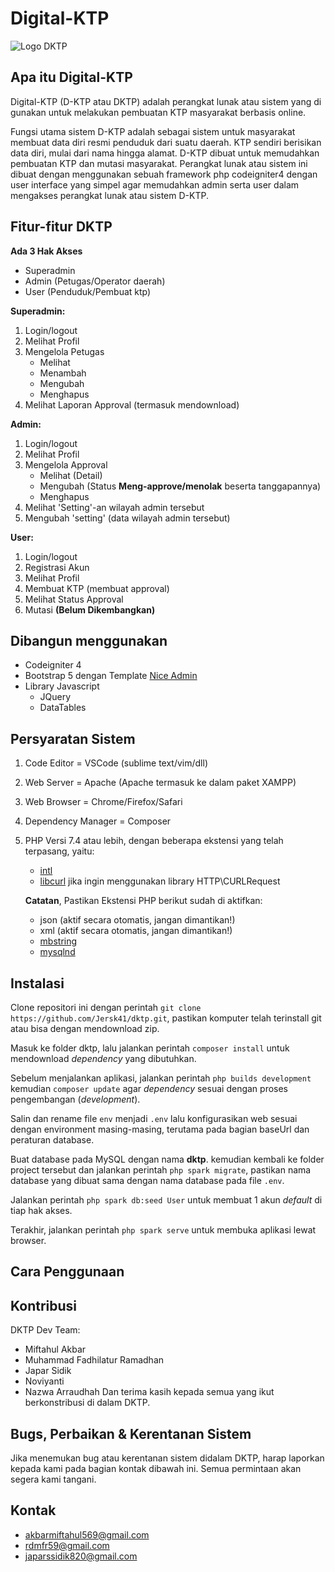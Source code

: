 # Digital-KTP
![Logo DKTP](https://digital-ktp.my.id/assets/img/avatar.svg)
## Apa itu Digital-KTP

Digital-KTP (D-KTP atau DKTP) adalah perangkat lunak atau sistem yang di gunakan untuk melakukan pembuatan KTP masyarakat berbasis online.

Fungsi utama sistem D-KTP adalah sebagai sistem untuk masyarakat membuat data diri resmi penduduk dari suatu daerah. KTP sendiri berisikan data diri, mulai dari nama hingga alamat. D-KTP dibuat untuk memudahkan pembuatan KTP dan mutasi masyarakat. Perangkat lunak atau sistem ini dibuat dengan menggunakan sebuah framework php codeigniter4 dengan user interface yang simpel agar memudahkan admin serta user dalam mengakses perangkat lunak atau sistem D-KTP.

## Fitur-fitur DKTP
**Ada 3 Hak Akses**
- Superadmin
- Admin (Petugas/Operator daerah)
- User (Penduduk/Pembuat ktp)

**Superadmin:**
1. Login/logout
2. Melihat Profil
3. Mengelola Petugas
    - Melihat 
    - Menambah
    - Mengubah
    - Menghapus
4. Melihat Laporan Approval (termasuk mendownload)

**Admin:**
1. Login/logout
2. Melihat Profil
3. Mengelola Approval
    - Melihat (Detail)
    - Mengubah (Status **Meng-approve/menolak** beserta tanggapannya)
    - Menghapus
4. Melihat 'Setting'-an wilayah admin tersebut
5. Mengubah 'setting' (data wilayah admin tersebut)

**User:**
1. Login/logout
2. Registrasi Akun
3. Melihat Profil
4. Membuat KTP (membuat approval)
5. Melihat Status Approval
6. Mutasi **(Belum Dikembangkan)**

## Dibangun menggunakan
- Codeigniter 4
- Bootstrap 5 dengan Template  [Nice Admin](https://bootstrapmade.com/nice-admin-bootstrap-admin-html-template/)
- Library Javascript
    - JQuery 
    - DataTables

## Persyaratan Sistem
1. Code Editor = VSCode (sublime text/vim/dll)
2. Web Server = Apache (Apache termasuk ke dalam paket XAMPP)
3. Web Browser = Chrome/Firefox/Safari
4. Dependency Manager = Composer
5. PHP Versi 7.4 atau lebih, dengan beberapa ekstensi yang telah terpasang, yaitu:
    - [intl](http://php.net/manual/en/intl.requirements.php)
    - [libcurl](http://php.net/manual/en/curl.requirements.php) jika ingin menggunakan library HTTP\CURLRequest

    **Catatan**, Pastikan Ekstensi PHP berikut sudah di aktifkan:
    - json (aktif secara otomatis, jangan dimantikan!)
    - xml (aktif secara otomatis, jangan dimantikan!)
    - [mbstring](http://php.net/manual/en/mbstring.installation.php)
    - [mysqlnd](http://php.net/manual/en/mysqlnd.install.php)


## Instalasi

Clone repositori ini dengan perintah `git clone https://github.com/Jersk41/dktp.git`, pastikan komputer telah terinstall git atau bisa dengan mendownload zip.

Masuk ke folder dktp, lalu jalankan perintah `composer install` untuk mendownload _dependency_ yang dibutuhkan.

Sebelum menjalankan aplikasi, jalankan perintah `php builds development` kemudian `composer update` agar _dependency_ sesuai dengan proses pengembangan (_development_).

Salin dan rename file `env` menjadi `.env` lalu konfigurasikan web sesuai dengan environment masing-masing, terutama pada bagian baseUrl dan peraturan database.

Buat database pada MySQL dengan nama **dktp**. kemudian kembali ke folder project tersebut dan jalankan perintah `php spark migrate`, pastikan nama database yang dibuat sama dengan nama database pada file `.env`.

Jalankan perintah `php spark db:seed User` untuk membuat 1 akun _default_ di tiap hak akses.

Terakhir, jalankan perintah `php spark serve` untuk membuka aplikasi lewat browser.

## Cara Penggunaan 

## Kontribusi
DKTP Dev Team:
- Miftahul Akbar
- Muhammad Fadhilatur Ramadhan
- Japar Sidik
- Noviyanti
- Nazwa Arraudhah
Dan terima kasih kepada semua yang ikut berkonstribusi di dalam DKTP.
## Bugs, Perbaikan & Kerentanan Sistem
Jika menemukan bug atau kerentanan sistem didalam DKTP, harap laporkan kepada kami pada bagian kontak dibawah ini. Semua permintaan akan segera kami tangani.

## Kontak
- akbarmiftahul569@gmail.com
- rdmfr59@gmail.com
- japarssidik820@gmail.com